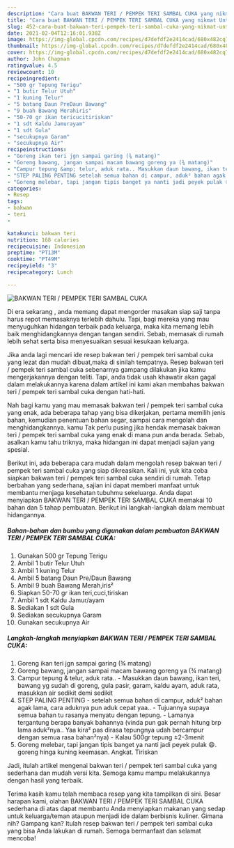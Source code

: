 ```yaml
---
description: "Cara buat BAKWAN TERI / PEMPEK TERI SAMBAL CUKA yang nikmat Untuk Jualan"
title: "Cara buat BAKWAN TERI / PEMPEK TERI SAMBAL CUKA yang nikmat Untuk Jualan"
slug: 452-cara-buat-bakwan-teri-pempek-teri-sambal-cuka-yang-nikmat-untuk-jualan
date: 2021-02-04T12:16:01.938Z
image: https://img-global.cpcdn.com/recipes/d7defdf2e2414cad/680x482cq70/bakwan-teri-pempek-teri-sambal-cuka-foto-resep-utama.jpg
thumbnail: https://img-global.cpcdn.com/recipes/d7defdf2e2414cad/680x482cq70/bakwan-teri-pempek-teri-sambal-cuka-foto-resep-utama.jpg
cover: https://img-global.cpcdn.com/recipes/d7defdf2e2414cad/680x482cq70/bakwan-teri-pempek-teri-sambal-cuka-foto-resep-utama.jpg
author: John Chapman
ratingvalue: 4.5
reviewcount: 10
recipeingredient:
- "500 gr Tepung Terigu"
- "1 butir Telur Utuh"
- "1 kuning Telur"
- "5 batang Daun PreDaun Bawang"
- "9 buah Bawang Merahiris"
- "50-70 gr ikan tericucitiriskan"
- "1 sdt Kaldu Jamurayam"
- "1 sdt Gula"
- "secukupnya Garam"
- "secukupnya Air"
recipeinstructions:
- "Goreng ikan teri jgn sampai garing (¾ matang)"
- "Goreng bawang, jangan sampai macam bawang goreng ya (¾ matang)"
- "Campur tepung &amp; telur, aduk rata.. Masukkan daun bawang, ikan teri, bawang yg sudah di goreng, gula pasir, garam, kaldu ayam, aduk rata, masukkan air sedikit demi sedikit"
- "STEP PALING PENTING setelah semua bahan di campur, aduk² bahan agak lama, cara aduknya pun aduk cepat yaa.. Tujuannya supaya semua bahan tu rasanya menyatu dengan tepung. Lamanya tergantung berapa banyak bahannya (vinda pun gak pernah hitung brp lama aduk²nya.. Yaa kira² pas dirasa tepungnya udah bercampur dengan semua rasa bahan²nya) Kalau 500gr tepung ±2-3menit"
- "Goreng melebar, tapi jangan tipis banget ya nanti jadi peyek pulak 😄. goreng hinga kuning keemasan. Angkat. Tiriskan"
categories:
- Resep
tags:
- bakwan
- teri
- 

katakunci: bakwan teri  
nutrition: 168 calories
recipecuisine: Indonesian
preptime: "PT13M"
cooktime: "PT49M"
recipeyield: "3"
recipecategory: Lunch

---
```



![BAKWAN TERI / PEMPEK TERI SAMBAL CUKA](https://img-global.cpcdn.com/recipes/d7defdf2e2414cad/680x482cq70/bakwan-teri-pempek-teri-sambal-cuka-foto-resep-utama.jpg)

Di era  sekarang , anda memang dapat mengorder masakan siap saji tanpa harus repot memasaknya terlebih dahulu. Tapi, bagi mereka yang mau menyuguhkan hidangan terbaik pada keluarga, maka kita memang lebih baik menghidangkannya dengan tangan sendiri. Sebab, memasak di rumah lebih sehat serta bisa menyesuaikan sesuai kesukaan keluarga.

Jika anda lagi mencari ide resep bakwan teri / pempek teri sambal cuka yang lezat dan mudah dibuat,maka di sinilah tempatnya. Resep bakwan teri / pempek teri sambal cuka  sebenarnya gampang dilakukan jika kamu mengerjakannya dengan teliti. Tapi, anda tidak usah khawatir akan gagal dalam melakukannya 
karena dalam artikel ini kami akan membahas bakwan teri / pempek teri sambal cuka dengan hati-hati.  



Nah bagi kamu yang mau memasak bakwan teri / pempek teri sambal cuka yang enak, ada beberapa tahap yang bisa dikerjakan, pertama memilih jenis bahan, kemudian penentuan bahan segar, sampai cara mengolah dan menghidangkannya. kamu Tak perlu pusing jika hendak memasak bakwan teri / pempek teri sambal cuka yang enak di mana pun anda berada. Sebab, asalkan kamu  tahu triknya, maka hidangan ini dapat menjadi sajian yang spesial.

Berikut ini, ada beberapa cara mudah dalam mengolah resep bakwan teri / pempek teri sambal cuka yang siap dikreasikan. Kali ini, yuk kita coba siapkan bakwan teri / pempek teri sambal cuka sendiri di rumah. Tetap berbahan yang sederhana, sajian ini dapat memberi manfaat untuk membantu menjaga kesehatan tubuhmu sekeluarga. Anda dapat menyiapkan BAKWAN TERI / PEMPEK TERI SAMBAL CUKA memakai 10 bahan dan 5 tahap pembuatan. Berikut ini langkah-langkah dalam membuat hidangannya.

<!--inarticleads1-->

##### Bahan-bahan dan bumbu yang digunakan dalam pembuatan BAKWAN TERI / PEMPEK TERI SAMBAL CUKA:

1. Gunakan 500 gr Tepung Terigu
1. Ambil 1 butir Telur Utuh
1. Ambil 1 kuning Telur
1. Ambil 5 batang Daun Pre/Daun Bawang
1. Ambil 9 buah Bawang Merah,iris²
1. Siapkan 50-70 gr ikan teri,cuci,tiriskan
1. Ambil 1 sdt Kaldu Jamur/ayam
1. Sediakan 1 sdt Gula
1. Sediakan secukupnya Garam
1. Gunakan secukupnya Air




<!--inarticleads2-->

##### Langkah-langkah menyiapkan BAKWAN TERI / PEMPEK TERI SAMBAL CUKA:

1. Goreng ikan teri jgn sampai garing (¾ matang)
1. Goreng bawang, jangan sampai macam bawang goreng ya (¾ matang)
1. Campur tepung &amp; telur, aduk rata.. - Masukkan daun bawang, ikan teri, bawang yg sudah di goreng, gula pasir, garam, kaldu ayam, aduk rata, masukkan air sedikit demi sedikit
1. STEP PALING PENTING - setelah semua bahan di campur, aduk² bahan agak lama, cara aduknya pun aduk cepat yaa.. - Tujuannya supaya semua bahan tu rasanya menyatu dengan tepung. - Lamanya tergantung berapa banyak bahannya (vinda pun gak pernah hitung brp lama aduk²nya.. Yaa kira² pas dirasa tepungnya udah bercampur dengan semua rasa bahan²nya) - Kalau 500gr tepung ±2-3menit
1. Goreng melebar, tapi jangan tipis banget ya nanti jadi peyek pulak 😄. goreng hinga kuning keemasan. Angkat. Tiriskan




Jadi, itulah artikel mengenai  bakwan teri / pempek teri sambal cuka  yang sederhana dan mudah versi kita. Semoga kamu mampu melakukannya dengan hasil yang terbaik. 

Terima kasih kamu telah membaca resep yang kita tampilkan di sini. Besar harapan kami, olahan  BAKWAN TERI / PEMPEK TERI SAMBAL CUKA sederhana di atas dapat membantu Anda menyiapkan makanan yang sedap untuk keluarga/teman ataupun menjadi ide dalam berbisnis kuliner. Gimana nih? Gampang kan? Itulah resep bakwan teri / pempek teri sambal cuka yang bisa Anda lakukan di rumah. Semoga bermanfaat dan selamat mencoba!


